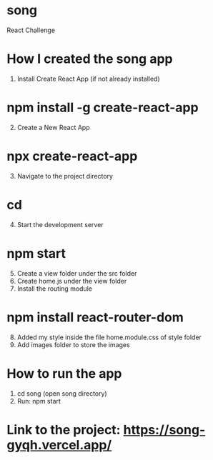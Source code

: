 # song
React Challenge

# How I created the song app

1. Install Create React App (if not already installed)
# npm install -g create-react-app 
2. Create a New React App
# npx create-react-app <appname>
3. Navigate to the project directory
# cd <appname>
4. Start the development server
# npm start
5. Create a view folder under the src folder
6. Create home.js under the view folder
7. Install the routing module
# npm install react-router-dom
8. Added my style inside the file home.module.css of style folder
9. Add images folder to store the images


# How to run the app
1. cd song (open song directory)
2. Run: npm start

# Link to the project: https://song-gyqh.vercel.app/

